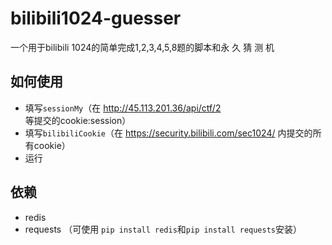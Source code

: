 # bilibili1024-guesser
一个用于bilibili 1024的简单完成1,2,3,4,5,8题的脚本和永 久 猜 测 机
## 如何使用
- 填写`sessionMy`（在 http://45.113.201.36/api/ctf/2 等提交的cookie:session）
- 填写`bilibiliCookie`（在 https://security.bilibili.com/sec1024/ 内提交的所有cookie）
- 运行
## 依赖
- redis
- requests
（可使用 `pip install redis`和`pip install requests`安装）
